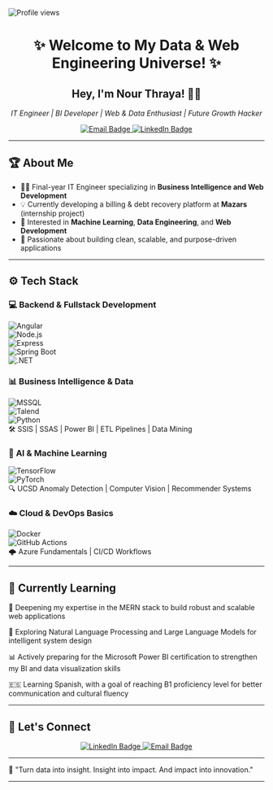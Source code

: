 <p align="left">
  <img src="https://komarev.com/ghpvc/?username=nourthraya&label=Profile%20views&color=0e75b6&style=flat" alt="Profile views"/>
</p>

<h1 align="center">✨ Welcome to My Data & Web Engineering Universe! ✨</h1>

<h2 align="center">Hey, I'm <strong>Nour Thraya</strong>! 👩‍💻</h2>
<p align="center">
  <em>IT Engineer | BI Developer | Web & Data Enthusiast | Future Growth Hacker</em>
</p>

<p align="center">
  <a href="mailto:nour.thraya@esprit.tn">
    <img src="https://img.shields.io/badge/Email-me-red?style=for-the-badge&logo=gmail" alt="Email Badge"/>
  </a>
  <a href="https://www.linkedin.com/in/nourthraya-34ba0b1b4/" target="_blank">
    <img src="https://img.shields.io/badge/LinkedIn-connect-blue?style=for-the-badge&logo=linkedin" alt="LinkedIn Badge"/>
  </a>
</p>

---

## 🏆 **About Me**
- 👩‍🎓 Final-year IT Engineer specializing in **Business Intelligence and Web Development**
- 💡 Currently developing a billing & debt recovery platform at **Mazars** (internship project)
- 🧠 Interested in **Machine Learning**, **Data Engineering**, and **Web Development**
- 🚀 Passionate about building clean, scalable, and purpose-driven applications

---

## ⚙️ **Tech Stack**

### 💻 **Backend & Fullstack Development**
![Angular](https://img.shields.io/badge/Angular-%23DD0031.svg?style=for-the-badge&logo=angular&logoColor=white)  
![Node.js](https://img.shields.io/badge/Node.js-%23339933.svg?style=for-the-badge&logo=node.js&logoColor=white)  
![Express](https://img.shields.io/badge/Express.js-%23000000.svg?style=for-the-badge&logo=express&logoColor=white)  
![Spring Boot](https://img.shields.io/badge/Spring_Boot-%236DB33F.svg?style=for-the-badge&logo=spring-boot&logoColor=white)  
![.NET](https://img.shields.io/badge/.NET-512BD4?style=for-the-badge&logo=dotnet&logoColor=white)

### 📊 **Business Intelligence & Data**
![MSSQL](https://img.shields.io/badge/SQL%20Server-%23CC2927.svg?style=for-the-badge&logo=microsoft-sql-server&logoColor=white)  
![Talend](https://img.shields.io/badge/Talend-%23FF6D00.svg?style=for-the-badge&logoColor=white)  
![Python](https://img.shields.io/badge/Python-%233776AB.svg?style=for-the-badge&logo=python&logoColor=white)  
🛠 SSIS | SSAS | Power BI | ETL Pipelines | Data Mining

### 🧠 **AI & Machine Learning**
![TensorFlow](https://img.shields.io/badge/TensorFlow-%23FF6F00.svg?style=for-the-badge&logo=tensorflow&logoColor=white)  
![PyTorch](https://img.shields.io/badge/PyTorch-%23EE4C2C.svg?style=for-the-badge&logo=pytorch&logoColor=white)  
🔍 UCSD Anomaly Detection | Computer Vision | Recommender Systems

### ☁️ **Cloud & DevOps Basics**
![Docker](https://img.shields.io/badge/Docker-%230db7ed.svg?style=for-the-badge&logo=docker&logoColor=white)  
![GitHub Actions](https://img.shields.io/badge/GitHub%20Actions-%232671E5.svg?style=for-the-badge&logo=githubactions&logoColor=white)  
🌩️ Azure Fundamentals | CI/CD Workflows

---

## 🧠 **Currently Learning**
🔧 Deepening my expertise in the MERN stack to build robust and scalable web applications

🧠 Exploring Natural Language Processing and Large Language Models for intelligent system design

📊 Actively preparing for the Microsoft Power BI certification to strengthen my BI and data visualization skills

🇪🇸 Learning Spanish, with a goal of reaching B1 proficiency level for better communication and cultural fluency


---

## 📢 **Let's Connect**
<p align="center">
  <a href="https://www.linkedin.com/in/nourthraya-34ba0b1b4/" target="_blank">
    <img src="https://img.shields.io/badge/LinkedIn-connect-blue?style=for-the-badge&logo=linkedin" alt="LinkedIn Badge"/>
  </a>
  <a href="mailto:thraya_nour@yahoo.com">
    <img src="https://img.shields.io/badge/Email-me-red?style=for-the-badge&logo=gmail" alt="Email Badge"/>
  </a>
</p>

---

🌟 "Turn data into insight. Insight into impact. And impact into innovation."

---
